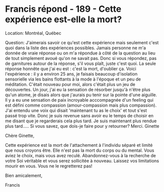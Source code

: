 # Francis répond - 189 - Cette expérience est-elle la mort?

Location: Montr&eacute;al, Qu&eacute;bec&nbsp;

Question: J'aimerais savoir ce qu'est cette exp&eacute;rience mais seulement c'est quoi dans la liste des exp&eacute;riences possibles. Jamais personne ne m'a donn&eacute;e de vraie r&eacute;ponse ou on m'a r&eacute;pondue &agrave; c&ocirc;t&eacute; de la question au lieu de tout simplement avou&eacute; qu'on ne savait pas. Donc si vous r&eacute;pondez, pas de garnitures autour de la r&eacute;ponse, s'il vous pla&icirc;t, juste c'est quoi. La seule r&eacute;ponse honn&ecirc;te que j'ai eu est : c'est la mort, d'oublier &ccedil;a. Voici l'exp&eacute;rience : il y a environ 25 ans, je faisais beaucoup d'isolation sensorielle via les bains flottants &agrave; la mode &agrave; l'&eacute;poque et un peu de m&eacute;ditation. C'&eacute;tait nouveau pour moi, alors c'&eacute;tait plus un jeu de d&eacute;couvertes. Un jour, j'ai eu la sensation de r&eacute;sorber jusqu'&agrave; n'&ecirc;tre plus qu'un atome, je disais alors que j'aurais pu tenir sur la pointe d'une aiguille. Il y a eu une sensation de paix incroyable acccompagn&eacute;e d'un feeling qui est d&eacute;fini comme compassion (amour-compassion mais plus compassion). J'ai entendu une voix qui disait 'maintenant tu as le choix' et tout s'est pass&eacute; trop vite. Donc je suis revenue sans avoir eu le temps de choisir en me disant que je regarderais cela plus tard. Je suis maintenant plus rendue plus tard..... Si vous savez, que dois-je faire pour y retourner? Merci. Ginette

Ch&egrave;re Ginette,

Cette exp&eacute;rience est la mort de l'attachement &agrave; l'individu s&eacute;par&eacute; et limit&eacute; que nous croyons &ecirc;tre. Elle n'est pas la mort du corps ou du mental. Vous aviez le choix, mais vous avez recul&eacute;. Abandonnez-vous &agrave; la recherche de votre Soi v&eacute;ritable et vous serez sollicit&eacute;e &agrave; nouveau. Laissez vos limitations mourir en vous. Vous ne le regretterez pas!

Bien amicalement,

Francis

